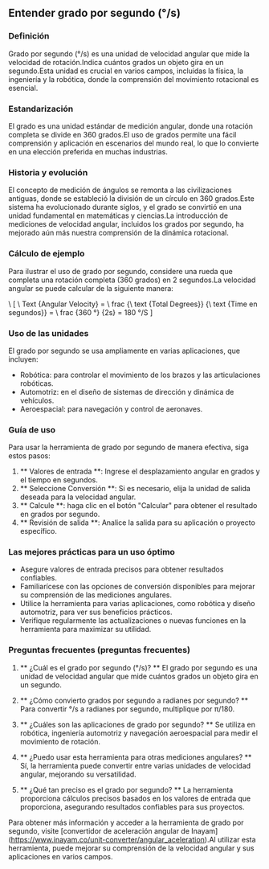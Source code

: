 ## Entender grado por segundo (°/s)

### Definición
Grado por segundo (°/s) es una unidad de velocidad angular que mide la velocidad de rotación.Indica cuántos grados un objeto gira en un segundo.Esta unidad es crucial en varios campos, incluidas la física, la ingeniería y la robótica, donde la comprensión del movimiento rotacional es esencial.

### Estandarización
El grado es una unidad estándar de medición angular, donde una rotación completa se divide en 360 grados.El uso de grados permite una fácil comprensión y aplicación en escenarios del mundo real, lo que lo convierte en una elección preferida en muchas industrias.

### Historia y evolución
El concepto de medición de ángulos se remonta a las civilizaciones antiguas, donde se estableció la división de un círculo en 360 grados.Este sistema ha evolucionado durante siglos, y el grado se convirtió en una unidad fundamental en matemáticas y ciencias.La introducción de mediciones de velocidad angular, incluidos los grados por segundo, ha mejorado aún más nuestra comprensión de la dinámica rotacional.

### Cálculo de ejemplo
Para ilustrar el uso de grado por segundo, considere una rueda que completa una rotación completa (360 grados) en 2 segundos.La velocidad angular se puede calcular de la siguiente manera:

\ [
\ Text {Angular Velocity} = \ frac {\ text {Total Degrees}} {\ text {Time en segundos}} = \ frac {360 °} {2s} = 180 °/S
\]

### Uso de las unidades
El grado por segundo se usa ampliamente en varias aplicaciones, que incluyen:
- Robótica: para controlar el movimiento de los brazos y las articulaciones robóticas.
- Automotriz: en el diseño de sistemas de dirección y dinámica de vehículos.
- Aeroespacial: para navegación y control de aeronaves.

### Guía de uso
Para usar la herramienta de grado por segundo de manera efectiva, siga estos pasos:
1. ** Valores de entrada **: Ingrese el desplazamiento angular en grados y el tiempo en segundos.
2. ** Seleccione Conversión **: Si es necesario, elija la unidad de salida deseada para la velocidad angular.
3. ** Calcule **: haga clic en el botón "Calcular" para obtener el resultado en grados por segundo.
4. ** Revisión de salida **: Analice la salida para su aplicación o proyecto específico.

### Las mejores prácticas para un uso óptimo
- Asegure valores de entrada precisos para obtener resultados confiables.
- Familiarícese con las opciones de conversión disponibles para mejorar su comprensión de las mediciones angulares.
- Utilice la herramienta para varias aplicaciones, como robótica y diseño automotriz, para ver sus beneficios prácticos.
- Verifique regularmente las actualizaciones o nuevas funciones en la herramienta para maximizar su utilidad.

### Preguntas frecuentes (preguntas frecuentes)

1. ** ¿Cuál es el grado por segundo (°/s)? **
El grado por segundo es una unidad de velocidad angular que mide cuántos grados un objeto gira en un segundo.

2. ** ¿Cómo convierto grados por segundo a radianes por segundo? **
Para convertir °/s a radianes por segundo, multiplique por π/180.

3. ** ¿Cuáles son las aplicaciones de grado por segundo? **
Se utiliza en robótica, ingeniería automotriz y navegación aeroespacial para medir el movimiento de rotación.

4. ** ¿Puedo usar esta herramienta para otras mediciones angulares? **
Sí, la herramienta puede convertir entre varias unidades de velocidad angular, mejorando su versatilidad.

5. ** ¿Qué tan preciso es el grado por segundo? **
La herramienta proporciona cálculos precisos basados ​​en los valores de entrada que proporciona, asegurando resultados confiables para sus proyectos.

Para obtener más información y acceder a la herramienta de grado por segundo, visite [convertidor de aceleración angular de Inayam] (https://www.inayam.co/unit-converter/angular_aceleration).Al utilizar esta herramienta, puede mejorar su comprensión de la velocidad angular y sus aplicaciones en varios campos.